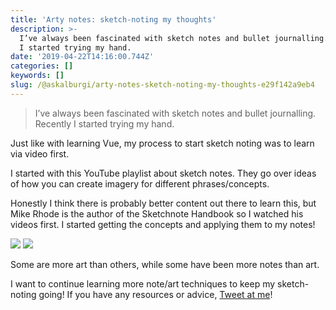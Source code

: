 ```yaml
---
title: 'Arty notes: sketch-noting my thoughts'
description: >-
  I’ve always been fascinated with sketch notes and bullet journalling. Recently
  I started trying my hand.
date: '2019-04-22T14:16:00.744Z'
categories: []
keywords: []
slug: /@askalburgi/arty-notes-sketch-noting-my-thoughts-e29f142a9eb4
---
```


> I’ve always been fascinated with sketch notes and bullet journalling. Recently I started trying my hand.

Just like with learning Vue, my process to start sketch noting was to learn via video first.

I started with this YouTube playlist about sketch notes. They go over ideas of how you can create imagery for different phrases/concepts.

Honestly I think there is probably better content out there to learn this, but Mike Rhode is the author of the Sketchnote Handbook so I watched his videos first. I started getting the concepts and applying them to my notes!

![](https://cdn-images-1.medium.com/max/800/0*5eiLBfngln98WE4C)
![](https://cdn-images-1.medium.com/max/800/0*P45jNEcpZ88jT_6D)

Some are more art than others, while some have been more notes than art.

I want to continue learning more note/art techniques to keep my sketch-noting going! If you have any resources or advice, [Tweet at me](http://twitter.com/askalburgi)!
